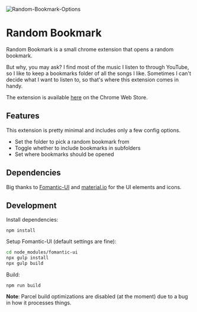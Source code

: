 ![Random-Bookmark-Options](https://user-images.githubusercontent.com/30617834/77842447-b9b4a400-71ee-11ea-9f95-6c4cb18e38c5.PNG)

# Random Bookmark

Random Bookmark is a small chrome extension that opens a random bookmark.

But why, you may ask? I find most of the music I listen to through YouTube, so I like to keep a bookmarks folder of all the songs I like. Sometimes I can't decide what I want to listen to, so that's where this extension comes in handy.

The extension is available [here](https://chrome.google.com/webstore/detail/random-bookmark/eeoohjpijemgnlcegchbabgdbnikdcpd) on the Chrome Web Store.

## Features

This extension is pretty minimal and includes only a few config options.

-   Set the folder to pick a random bookmark from
-   Toggle whether to include bookmarks in subfolders
-   Set where bookmarks should be opened

## Dependencies

Big thanks to [Fomantic-UI](https://fomantic-ui.com/) and [material.io](https://material.io/resources/icons/?style=baseline) for the UI elements and icons.

## Development

Install dependencies:

```
npm install
```

Setup Fomantic-UI (default settings are fine):

```bash
cd node_modules/fomantic-ui
npx gulp install
npx gulp build
```

Build:

```
npm run build
```

**Note**: Parcel build optimizations are disabled (at the moment) due to a bug in how it processes things.
